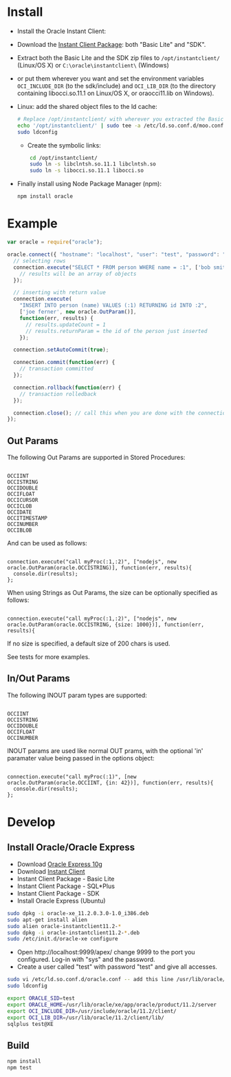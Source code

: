 # Install
 * Install the Oracle Instant Client:
  * Download the [Instant Client Package](http://www.oracle.com/technetwork/database/features/instant-client/index-097480.html): both "Basic Lite" and "SDK".
  * Extract both the Basic Lite and the SDK zip files to `/opt/instantclient/` (Linux/OS X) or `C:\oracle\instantclient\` (Windows)
   * or put them wherever you want and set the environment variables `OCI_INCLUDE_DIR` (to the sdk/include) and `OCI_LIB_DIR` (to the directory containing libocci.so.11.1 on Linux/OS X, or oraocci11.lib on Windows).
  * Linux: add the shared object files to the ld cache:
 
  	```bash
	# Replace /opt/instantclient/ with wherever you extracted the Basic Lite files to
	echo '/opt/instantclient/' | sudo tee -a /etc/ld.so.conf.d/moo.conf
	sudo ldconfig
	```
	* Create the symbolic links:
	
	```bash
		cd /opt/instantclient/
		sudo ln -s libclntsh.so.11.1 libclntsh.so 
		sudo ln -s libocci.so.11.1 libocci.so 
	```
 * Finally install using Node Package Manager (npm):

    `npm install oracle`

# Example

```javascript
var oracle = require("oracle");

oracle.connect({ "hostname": "localhost", "user": "test", "password": "test" }, function(err, connection) {
  // selecting rows
  connection.execute("SELECT * FROM person WHERE name = :1", ['bob smith'], function(err, results) {
    // results will be an array of objects
  });

  // inserting with return value
  connection.execute(
    "INSERT INTO person (name) VALUES (:1) RETURNING id INTO :2",
    ['joe ferner', new oracle.OutParam()],
    function(err, results) {
      // results.updateCount = 1
      // results.returnParam = the id of the person just inserted
    });

  connection.setAutoCommit(true);

  connection.commit(function(err) {
    // transaction committed
  });

  connection.rollback(function(err) {
    // transaction rolledback
  });

  connection.close(); // call this when you are done with the connection
});
```

## Out Params

The following Out Params are supported in Stored Procedures:

```

OCCIINT
OCCISTRING
OCCIDOUBLE
OCCIFLOAT
OCCICURSOR
OCCICLOB
OCCIDATE
OCCITIMESTAMP
OCCINUMBER
OCCIBLOB

```

And can be used as follows:

```

connection.execute("call myProc(:1,:2)", ["nodejs", new oracle.OutParam(oracle.OCCISTRING)], function(err, results){
  console.dir(results);
};

```

When using Strings as Out Params, the size can be optionally specified as follows:

```

connection.execute("call myProc(:1,:2)", ["nodejs", new oracle.OutParam(oracle.OCCISTRING, {size: 1000})], function(err, results){

```

If no size is specified, a default size of 200 chars is used.

See tests for more examples.

## In/Out Params

The following INOUT param types are supported:

```

OCCIINT
OCCISTRING
OCCIDOUBLE
OCCIFLOAT
OCCINUMBER

```

INOUT params are used like normal OUT prams, with the optional 'in' paramater value being passed in the options object:

```

connection.execute("call myProc(:1)", [new oracle.OutParam(oracle.OCCIINT, {in: 42})], function(err, results){
  console.dir(results);
};

```


# Develop

## Install Oracle/Oracle Express

 * Download [Oracle Express 10g](http://www.oracle.com/technetwork/database/express-edition/database10gxe-459378.html)
 * Download [Instant Client](http://www.oracle.com/technetwork/database/features/instant-client/index-097480.html)
  * Instant Client Package - Basic Lite
  * Instant Client Package - SQL*Plus
  * Instant Client Package - SDK
 * Install Oracle Express (Ubuntu)

```bash
sudo dpkg -i oracle-xe_11.2.0.3.0-1.0_i386.deb
sudo apt-get install alien
sudo alien oracle-instantclient11.2-*
sudo dpkg -i oracle-instantclient11.2-*.deb
sudo /etc/init.d/oracle-xe configure
```

 * Open http://localhost:9999/apex/ change 9999 to the port you configured. Log-in with "sys" and the password.
 * Create a user called "test" with password "test" and give all accesses.

```bash
sudo vi /etc/ld.so.conf.d/oracle.conf -- add this line /usr/lib/oracle/11.2/client/lib/
sudo ldconfig

export ORACLE_SID=test
export ORACLE_HOME=/usr/lib/oracle/xe/app/oracle/product/11.2/server
export OCI_INCLUDE_DIR=/usr/include/oracle/11.2/client/
export OCI_LIB_DIR=/usr/lib/oracle/11.2/client/lib/
sqlplus test@XE
```

## Build

```bash
npm install
npm test
```
